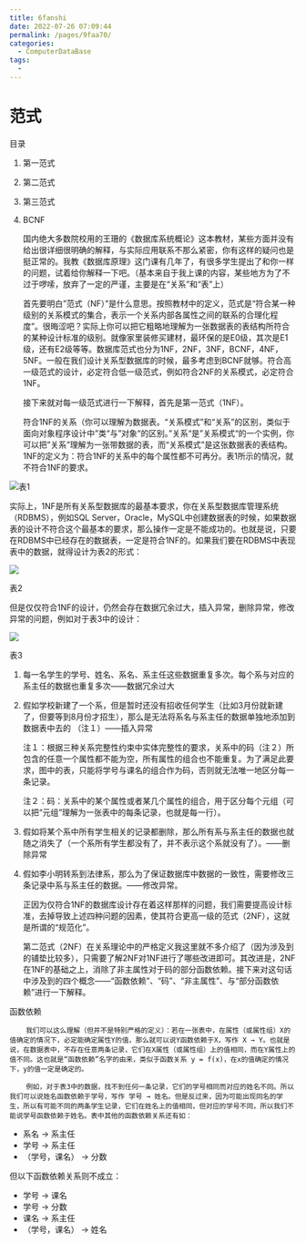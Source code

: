 ```yaml
---
title: 6fanshi
date: 2022-07-26 07:09:44
permalink: /pages/9faa70/
categories:
  - ComputerDataBase
tags:
  - 
---
```

# 范式


目录

1. 第一范式
2. 第二范式
3. 第三范式
4. BCNF

    国内绝大多数院校用的王珊的《数据库系统概论》这本教材，某些方面并没有给出很详细很明确的解释，与实际应用联系不那么紧密，你有这样的疑问也是挺正常的。我教《数据库原理》这门课有几年了，有很多学生提出了和你一样的问题，试着给你解释一下吧。（基本来自于我上课的内容，某些地方为了不过于啰嗦，放弃了一定的严谨，主要是在“关系”和“表”上）

    首先要明白”范式（NF）”是什么意思。按照教材中的定义，范式是“符合某一种级别的关系模式的集合，表示一个关系内部各属性之间的联系的合理化程度”。很晦涩吧？实际上你可以把它粗略地理解为一张数据表的表结构所符合的某种设计标准的级别。就像家里装修买建材，最环保的是E0级，其次是E1级，还有E2级等等。数据库范式也分为1NF，2NF，3NF，BCNF，4NF，5NF。一般在我们设计关系型数据库的时候，最多考虑到BCNF就够。符合高一级范式的设计，必定符合低一级范式，例如符合2NF的关系模式，必定符合1NF。

    接下来就对每一级范式进行一下解释，首先是第一范式（1NF）。

    符合1NF的关系（你可以理解为数据表。“关系模式”和“关系”的区别，类似于面向对象程序设计中”类“与”对象“的区别。”关系“是”关系模式“的一个实例，你可以把”关系”理解为一张带数据的表，而“关系模式”是这张数据表的表结构。1NF的定义为：符合1NF的关系中的每个属性都不可再分。表1所示的情况，就不符合1NF的要求。

![](assets/24afd11455ac34a280fa83e4e8d75ccc_r-20220212112627-itiklzc.jpg)![]()表1

实际上，1NF是所有关系型数据库的最基本要求，你在关系型数据库管理系统（RDBMS），例如SQL Server，Oracle，MySQL中创建数据表的时候，如果数据表的设计不符合这个最基本的要求，那么操作一定是不能成功的。也就是说，只要在RDBMS中已经存在的数据表，一定是符合1NF的。如果我们要在RDBMS中表现表中的数据，就得设计为表2的形式：

![](assets/6b735fb9503b0930e741faa474fed28e_r-20220212112627-tgpngze.jpg)![]()

表2

但是仅仅符合1NF的设计，仍然会存在数据冗余过大，插入异常，删除异常，修改异常的问题，例如对于表3中的设计：

![](assets/5b16f655b57a957bfa340d0a996a0eea_r-20220212112627-utsy6xu.jpg)![]()

表3

1. 每一名学生的学号、姓名、系名、系主任这些数据重复多次。每个系与对应的系主任的数据也重复多次——数据冗余过大
2. 假如学校新建了一个系，但是暂时还没有招收任何学生（比如3月份就新建了，但要等到8月份才招生），那么是无法将系名与系主任的数据单独地添加到数据表中去的 （注１）——插入异常

    注１：根据三种关系完整性约束中实体完整性的要求，关系中的码（注２）所包含的任意一个属性都不能为空，所有属性的组合也不能重复。为了满足此要求，图中的表，只能将学号与课名的组合作为码，否则就无法唯一地区分每一条记录。

    注２：码：关系中的某个属性或者某几个属性的组合，用于区分每个元组（可以把“元组”理解为一张表中的每条记录，也就是每一行）。
3. 假如将某个系中所有学生相关的记录都删除，那么所有系与系主任的数据也就随之消失了（一个系所有学生都没有了，并不表示这个系就没有了）。——删除异常
4. 假如李小明转系到法律系，那么为了保证数据库中数据的一致性，需要修改三条记录中系与系主任的数据。——修改异常。

    正因为仅符合1NF的数据库设计存在着这样那样的问题，我们需要提高设计标准，去掉导致上述四种问题的因素，使其符合更高一级的范式（2NF），这就是所谓的“规范化”。

    第二范式（2NF）在关系理论中的严格定义我这里就不多介绍了（因为涉及到的铺垫比较多），只需要了解2NF对1NF进行了哪些改进即可。其改进是，2NF在1NF的基础之上，消除了非主属性对于码的部分函数依赖。接下来对这句话中涉及到的四个概念——“函数依赖”、“码”、“非主属性”、与“部分函数依赖”进行一下解释。

函数依赖

        我们可以这么理解（但并不是特别严格的定义）：若在一张表中，在属性（或属性组）X的值确定的情况下，必定能确定属性Y的值，那么就可以说Y函数依赖于X，写作 X → Y。也就是说，在数据表中，不存在任意两条记录，它们在X属性（或属性组）上的值相同，而在Y属性上的值不同。这也就是“函数依赖”名字的由来，类似于函数关系 y = f(x)，在x的值确定的情况下，y的值一定是确定的。

        例如，对于表3中的数据，找不到任何一条记录，它们的学号相同而对应的姓名不同。所以我们可以说姓名函数依赖于学号，写作 学号 → 姓名。但是反过来，因为可能出现同名的学生，所以有可能不同的两条学生记录，它们在姓名上的值相同，但对应的学号不同，所以我们不能说学号函数依赖于姓名。表中其他的函数依赖关系还有如：

* 系名 → 系主任
* 学号 → 系主任
* （学号，课名） → 分数

但以下函数依赖关系则不成立：

* 学号 → 课名
* 学号 → 分数
* 课名 → 系主任
* （学号，课名） → 姓名
